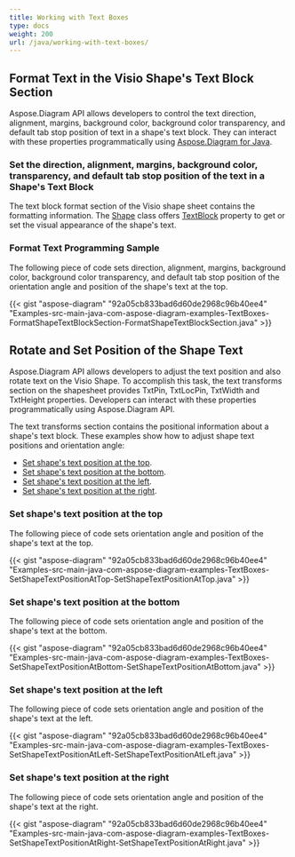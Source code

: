 ```yaml
---
title: Working with Text Boxes
type: docs
weight: 200
url: /java/working-with-text-boxes/
---
```


## **Format Text in the Visio Shape's Text Block Section**
Aspose.Diagram API allows developers to control the text direction, alignment, margins, background color, background color transparency, and default tab stop position of text in a shape's text block. They can interact with these properties programmatically using [Aspose.Diagram for Java](https://products.aspose.com/diagram/java).
### **Set the direction, alignment, margins, background color, transparency, and default tab stop position of the text in a Shape's Text Block**
The text block format section of the Visio shape sheet contains the formatting information. The [Shape](https://apireference.aspose.com/diagram/java/com.aspose.diagram/Shape) class offers [TextBlock](http://www.aspose.com/api/java/diagram/com.aspose.diagram/classes/TextBlock) property to get or set the visual appearance of the shape's text.
### **Format Text Programming Sample**
The following piece of code sets direction, alignment, margins, background color, background color transparency, and default tab stop position of the orientation angle and position of the shape's text at the top.

{{< gist "aspose-diagram" "92a05cb833bad6d60de2968c96b40ee4" "Examples-src-main-java-com-aspose-diagram-examples-TextBoxes-FormatShapeTextBlockSection-FormatShapeTextBlockSection.java" >}}
## **Rotate and Set Position of the Shape Text**
Aspose.Diagram API allows developers to adjust the text position and also rotate text on the Visio Shape. To accomplish this task, the text transforms section on the shapesheet provides TxtPin, TxtLocPin, TxtWidth and TxtHeight properties. Developers can interact with these properties programmatically using Aspose.Diagram API.

The text transforms section contains the positional information about a shape's text block. These examples show how to adjust shape text positions and orientation angle:

- [Set shape's text position at the top](/diagram/java/working-with-text-boxes/).
- [Set shape's text position at the bottom](/diagram/java/working-with-text-boxes/).
- [Set shape's text position at the left](/diagram/java/working-with-text-boxes/).
- [Set shape's text position at the right](/diagram/java/working-with-text-boxes/).
### **Set shape's text position at the top**
The following piece of code sets orientation angle and position of the shape's text at the top.

{{< gist "aspose-diagram" "92a05cb833bad6d60de2968c96b40ee4" "Examples-src-main-java-com-aspose-diagram-examples-TextBoxes-SetShapeTextPositionAtTop-SetShapeTextPositionAtTop.java" >}}
### **Set shape's text position at the bottom**
The following piece of code sets orientation angle and position of the shape's text at the bottom.

{{< gist "aspose-diagram" "92a05cb833bad6d60de2968c96b40ee4" "Examples-src-main-java-com-aspose-diagram-examples-TextBoxes-SetShapeTextPositionAtBottom-SetShapeTextPositionAtBottom.java" >}}
### **Set shape's text position at the left**
The following piece of code sets orientation angle and position of the shape's text at the left.

{{< gist "aspose-diagram" "92a05cb833bad6d60de2968c96b40ee4" "Examples-src-main-java-com-aspose-diagram-examples-TextBoxes-SetShapeTextPositionAtLeft-SetShapeTextPositionAtLeft.java" >}}
### **Set shape's text position at the right**
The following piece of code sets orientation angle and position of the shape's text at the right.

{{< gist "aspose-diagram" "92a05cb833bad6d60de2968c96b40ee4" "Examples-src-main-java-com-aspose-diagram-examples-TextBoxes-SetShapeTextPositionAtRight-SetShapeTextPositionAtRight.java" >}}
